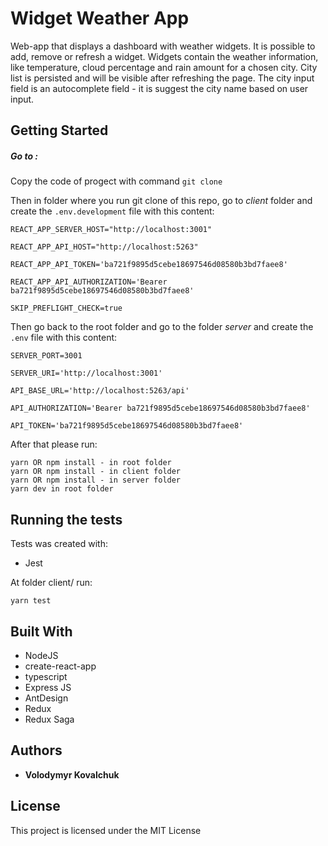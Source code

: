 # Widget Weather App

Web-app that displays a dashboard with weather widgets. It is possible to add,
remove or refresh a widget. Widgets contain the weather information, like temperature, cloud percentage and rain amount for
a chosen city. City list is persisted and will be visible after refreshing the page. The city input field is an autocomplete field - it is suggest the city name based on user input.

## Getting Started

##### Go to :

Copy the code of progect with command `git clone`

Then in folder where you run git clone of this repo, go to _client_ folder and create the `.env.development` file with this content:

```
REACT_APP_SERVER_HOST="http://localhost:3001"

REACT_APP_API_HOST="http://localhost:5263"

REACT_APP_API_TOKEN='ba721f9895d5cebe18697546d08580b3bd7faee8'

REACT_APP_API_AUTHORIZATION='Bearer ba721f9895d5cebe18697546d08580b3bd7faee8'

SKIP_PREFLIGHT_CHECK=true

```

Then go back to the root folder and go to the folder _server_ and create the `.env` file with this content:

```
SERVER_PORT=3001

SERVER_URI='http://localhost:3001'

API_BASE_URL='http://localhost:5263/api'

API_AUTHORIZATION='Bearer ba721f9895d5cebe18697546d08580b3bd7faee8'

API_TOKEN='ba721f9895d5cebe18697546d08580b3bd7faee8'

```

After that please run:

```
yarn OR npm install - in root folder
yarn OR npm install - in client folder
yarn OR npm install - in server folder
yarn dev in root folder
```

## Running the tests

Tests was created with:

- Jest

At folder client/ run:

```
yarn test
```

## Built With

- NodeJS
- create-react-app
- typescript
- Express JS
- AntDesign
- Redux
- Redux Saga

## Authors

- **Volodymyr Kovalchuk**

## License

This project is licensed under the MIT License
